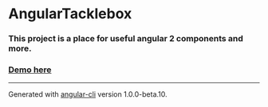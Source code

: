 # AngularTacklebox

### This project is a place for useful angular 2 components and more.
### [Demo here](https://zieka.github.io/angular-tacklebox/)
---------------

Generated with [angular-cli](https://github.com/angular/angular-cli) version 1.0.0-beta.10.
